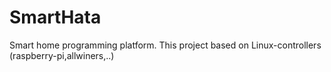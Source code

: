SmartHata
=========

Smart home programming platform.
This project based on Linux-controllers (raspberry-pi,allwiners,..)

